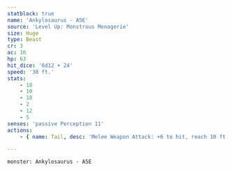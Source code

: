 ```yaml
---
statblock: true
name: 'Ankylosaurus - A5E'
source: 'Level Up: Monstrous Menagerie'
size: Huge
type: Beast
cr: 3
ac: 16
hp: 63
hit_dice: '6d12 + 24'
speed: '30 ft.'
stats:
    - 18
    - 10
    - 18
    - 2
    - 12
    - 5
senses: 'passive Perception 11'
actions:
    - { name: Tail, desc: 'Melee Weapon Attack: +6 to hit, reach 10 ft., one target. Hit: 17 (3d8 + 4) bludgeoning damage. If the target is a Large or smaller creature, it makes a DC 14 Strength saving throw. On a failure, it is knocked prone.' }

---
```

```statblock
monster: Ankylosaurus - A5E
```
